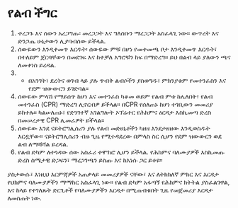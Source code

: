 # የልብ ችግር

1. ተረጋጉ እና ሰውን አረጋግጡ፡ መረጋጋት እና ግለሰቡን ማረጋጋት አስፈላጊ ነው። ውጥረት እና ድንጋጤ ሁኔታውን ሊያባብሰው ይችላል.
2. ሰውዬውን እንዲቀመጥ እርዱት፡ ሰውዬው ምቹ በሆነ የመቀመጫ ቦታ እንዲቀመጥ እርዱት፣ በተለይም ጀርባቸውን በመደገፍ እና ከተቻለ እግሮቹን ከፍ በማድረግ። ይህ በልብ ላይ ያለውን ጫና ለመቀነስ ይረዳል.
3. - በአንገት፣ ደረትና ወገብ ላይ ያሉ ጥብቅ ልብሶችን ያስወግዱ፣ ምክንያቱም የመተንፈስን እና የደም ዝውውርን ይገድባል።
4.  ሰውዬው ምላሽ የማይሰጥ ከሆነ እና መተንፈስ ካቆመ ወይም የልብ ምቱ ከሌለበት፣ የልብ መተንፈስ (CPR) ማድረግ ሊኖርብዎ ይችላል። በCPR የሰለጠኑ ከሆነ ተገቢውን መመሪያ ይከተሉ። ካልሠለጠኑ፣ የድንገተኛ አገልግሎት ኦፕሬተር የሕክምና ዕርዳታ እስኪመጣ ድረስ በመሠረታዊ CPR ሊመራዎት ይችላል።
5.  ሰውዬው እንደ ናይትሮግሊሰሪን ያሉ የልብ መድሀኒቶችን ካዘዘ እንደታዘዘው እንዲወስዱት እርዷቸው። ናይትሮግሊሰሪን ብዙ ጊዜ የሚተዳደረው በምላስ ስር ሲሆን የደም ዝውውርን ወደ ልብ ለማሻሻል ይረዳል.
6.  የልብ ድካም ለተጎዳው ሰው አስፈሪ ተሞክሮ ሊሆን ይችላል. የሕክምና ባለሙያዎች እስኪመጡ ድረስ ስሜታዊ ድጋፍን፣ ማረጋገጫን ይስጡ እና ከእነሱ ጋር ይቆዩ።

ያስታውሱ፣ እነዚህ እርምጃዎች አጠቃላይ መመሪያዎች ናቸው፣ እና ለትክክለኛ ምክር እና እርዳታ የህክምና ባለሙያዎችን ማማከር አስፈላጊ ነው። የልብ ድካም አፋጣኝ የሕክምና ክትትል ያስፈልገዋል, እና ከላይ የተገለጹት ድርጊቶች የባለሙያዎችን እርዳታ በሚጠብቁበት ጊዜ የመጀመሪያ እርዳታ ለመስጠት ነው.